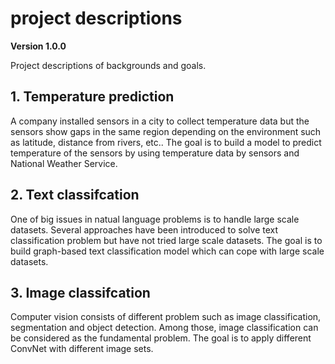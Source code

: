 # project descriptions

**Version 1.0.0**

Project descriptions of backgrounds and goals. 

## 1. Temperature prediction

A company installed sensors in a city to collect temperature data but the sensors show gaps in the same region depending on the environment such as latitude, distance from rivers, etc.. The goal is to build a model to predict temperature of the sensors by using temperature data by sensors and National Weather Service. 

## 2. Text classifcation

One of big issues in natual language problems is to handle large scale datasets. Several approaches have been introduced to solve text classification problem but have not tried large scale datasets. The goal is to build graph-based text classification model which can cope with large scale datasets. 

## 3. Image classifcation

Computer vision consists of different problem such as image classification, segmentation and object detection. Among those, image classification can be considered as the fundamental problem. The goal is to apply different ConvNet with different image sets. 
